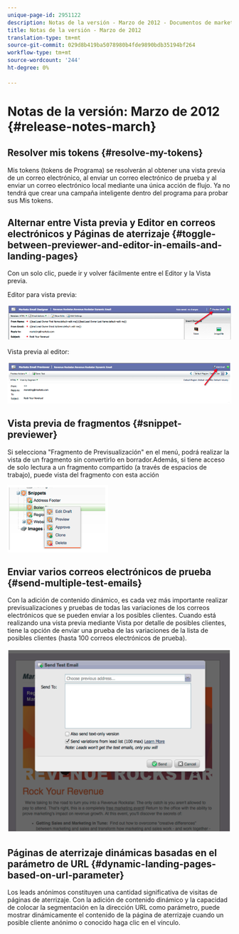 ```yaml
---
unique-page-id: 2951122
description: Notas de la versión - Marzo de 2012 - Documentos de marketing - Documentación del producto
title: Notas de la versión - Marzo de 2012
translation-type: tm+mt
source-git-commit: 029d8b419ba5078980b4fde9890bdb35194bf264
workflow-type: tm+mt
source-wordcount: '244'
ht-degree: 0%

---
```



# Notas de la versión: Marzo de 2012 {#release-notes-march}

## Resolver mis tokens {#resolve-my-tokens}

Mis tokens (tokens de Programa) se resolverán al obtener una vista previa de un correo electrónico, al enviar un correo electrónico de prueba y al enviar un correo electrónico local mediante una única acción de flujo. Ya no tendrá que crear una campaña inteligente dentro del programa para probar sus Mis tokens.

## Alternar entre Vista previa y Editor en correos electrónicos y Páginas de aterrizaje {#toggle-between-previewer-and-editor-in-emails-and-landing-pages}

Con un solo clic, puede ir y volver fácilmente entre el Editor y la Vista previa.

Editor para vista previa:

![](assets/image2014-9-23-10-3a0-3a13.png)

Vista previa al editor:

![](assets/image2014-9-23-10-3a0-3a25.png)

## Vista previa de fragmentos {#snippet-previewer}

Si selecciona &quot;Fragmento de Previsualización&quot; en el menú, podrá realizar la vista de un fragmento sin convertirlo en borrador.Además, si tiene acceso de solo lectura a un fragmento compartido (a través de espacios de trabajo), puede vista del fragmento con esta acción

![](assets/image2014-9-23-10-3a0-3a37.png)

## Enviar varios correos electrónicos de prueba {#send-multiple-test-emails}

Con la adición de contenido dinámico, es cada vez más importante realizar previsualizaciones y pruebas de todas las variaciones de los correos electrónicos que se pueden enviar a los posibles clientes. Cuando está realizando una vista previa mediante Vista por detalle de posibles clientes, tiene la opción de enviar una prueba de las variaciones de la lista de posibles clientes (hasta 100 correos electrónicos de prueba).

![](assets/image2014-9-23-10-3a0-3a50.png)

## Páginas de aterrizaje dinámicas basadas en el parámetro de URL {#dynamic-landing-pages-based-on-url-parameter}

Los leads anónimos constituyen una cantidad significativa de visitas de páginas de aterrizaje. Con la adición de contenido dinámico y la capacidad de colocar la segmentación en la dirección URL como parámetro, puede mostrar dinámicamente el contenido de la página de aterrizaje cuando un posible cliente anónimo o conocido haga clic en el vínculo.
